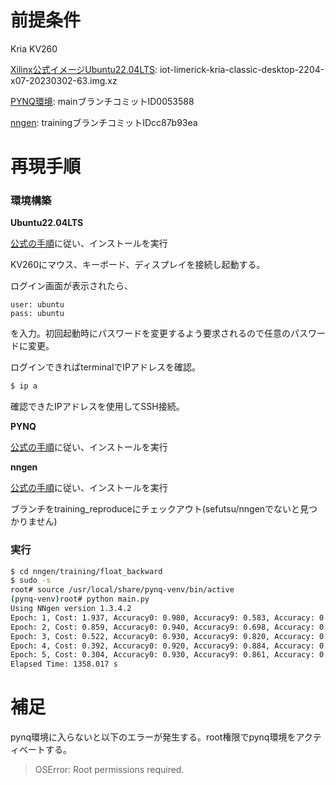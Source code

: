 # 前提条件

Kria KV260

[Xilinx公式イメージUbuntu22.04LTS](https://ubuntu.com/download/amd-xilinx): iot-limerick-kria-classic-desktop-2204-x07-20230302-63.img.xz

[PYNQ環境](https://github.com/Xilinx/Kria-PYNQ.git): mainブランチコミットID0053588

[nngen](https://github.com/sefutsu/nngen/tree/training): trainingブランチコミットIDcc87b93ea

# 再現手順

### 環境構築

**Ubuntu22.04LTS**

[公式の手順](https://www.xilinx.com/products/som/kria/kv260-vision-starter-kit/kv260-getting-started-ubuntu/setting-up-the-sd-card-image.html)に従い、インストールを実行

KV260にマウス、キーボード、ディスプレイを接続し起動する。

ログイン画面が表示されたら、

```
user: ubuntu
pass: ubuntu
```

を入力。初回起動時にパスワードを変更するよう要求されるので任意のパスワードに変更。

ログインできればterminalでIPアドレスを確認。

```sh
$ ip a
```

確認できたIPアドレスを使用してSSH接続。

**PYNQ**

[公式の手順](https://github.com/Xilinx/Kria-PYNQ)に従い、インストールを実行

**nngen**

[公式の手順](https://github.com/NNgen/nngen)に従い、インストールを実行

ブランチをtraining_reproduceにチェックアウト(sefutsu/nngenでないと見つかりません)

### 実行

```sh
$ cd nngen/training/float_backward
$ sudo -s
root# source /usr/local/share/pynq-venv/bin/active
(pynq-venv)root# python main.py
Using NNgen version 1.3.4.2
Epoch: 1, Cost: 1.937, Accuracy0: 0.980, Accuracy9: 0.583, Accuracy: 0.623
Epoch: 2, Cost: 0.859, Accuracy0: 0.940, Accuracy9: 0.698, Accuracy: 0.722
Epoch: 3, Cost: 0.522, Accuracy0: 0.930, Accuracy9: 0.820, Accuracy: 0.831
Epoch: 4, Cost: 0.392, Accuracy0: 0.920, Accuracy9: 0.884, Accuracy: 0.888
Epoch: 5, Cost: 0.304, Accuracy0: 0.930, Accuracy9: 0.861, Accuracy: 0.868
Elapsed Time: 1358.017 s
```

# 補足

pynq環境に入らないと以下のエラーが発生する。root権限でpynq環境をアクティベートする。

> OSError: Root permissions required.


